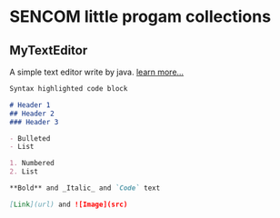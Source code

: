 
# SENCOM little progam collections
## MyTextEditor
A simple text editor write by java.  [learn more...](tree/master/my_text_editor/index.html)

```markdown
Syntax highlighted code block

# Header 1
## Header 2
### Header 3

- Bulleted
- List

1. Numbered
2. List

**Bold** and _Italic_ and `Code` text

[Link](url) and ![Image](src)
```
